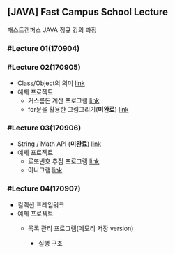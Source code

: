 ## [JAVA] Fast Campus School Lecture

패스트캠퍼스 JAVA 정규 강의 과정

### #Lecture 01(170904)

### #Lecture 02(170905)

* Class/Object의 의미 [link](https://github.com/RicheyHans/-JAVA-FC_School_Lecture/blob/master/Lecture/Lecture02_170905/lecture02_170905.md)
* 예제 프로젝트
  * 거스름돈 계산 프로그램 [link](https://github.com/RicheyHans/-JAVA-FC_School_Lecture/blob/master/Lecture/Lecture02_170905/Exercise/ChangeMoneyCalc.java)
  * for문을 활용한 그림그리기(**미완료**) [link](https://github.com/RicheyHans/-JAVA-FC_School_Lecture/tree/master/Lecture/Lecture02_170905/Exercise/FlowControllerQuiz)

### #Lecture 03(170906)

* String / Math API (**미완료**) [link](https://github.com/RicheyHans/-JAVA-FC_School_Lecture/blob/master/Lecture/Lecture03_170906/lecture03_170906.md)
* 예제 프로젝트
  * 로또번호 추점 프로그램 [link](https://github.com/RicheyHans/-JAVA-FC_School_Lecture/blob/master/Lecture/Lecture03_170906/Exercise/LottoMachine.java)
  * 아나그램 [link](https://github.com/RicheyHans/-JAVA-FC_School_Lecture/blob/master/Lecture/Lecture03_170906/Exercise/Anagram.java)

### #Lecture 04(170907)
 * 컬렉션 프레임워크
 * 예제 프로젝트
   * 목록 관리 프로그램(메모리 저장 version)

        - 실행 구조
